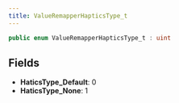 ```yaml
---
title: ValueRemapperHapticsType_t
---
```


```csharp
public enum ValueRemapperHapticsType_t : uint
```

## Fields

- **HaticsType_Default**: 0
- **HaticsType_None**: 1

